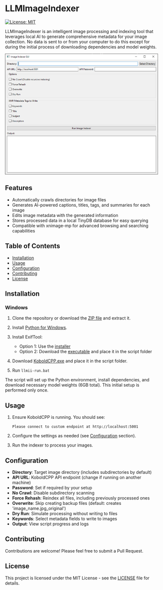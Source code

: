 # LLMImageIndexer

[![License: MIT](https://img.shields.io/badge/License-MIT-yellow.svg)](https://opensource.org/licenses/MIT)

LLMImageIndexer is an intelligent image processing and indexing tool that leverages local AI to generate comprehensive metadata for your image collection. No data is sent to or from your computer to do this except for during the initial process of downloading dependencies and model weights.

![LLMImageIndexer Screenshot](screenshot.png)

## Features

- Automatically crawls directories for image files
- Generates AI-powered captions, titles, tags, and summaries for each image
- Edits image metadata with the generated information
- Stores processed data in a local TinyDB database for easy querying
- Compatible with xnimage-mp for advanced browsing and searching capabilities

## Table of Contents

- [Installation](#installation)
- [Usage](#usage)
- [Configuration](#configuration)
- [Contributing](#contributing)
- [License](#license)

## Installation

### Windows

1. Clone the repository or download the [ZIP file](https://github.com/jabberjabberjabber/LLavaImageTagger/archive/refs/heads/main.zip) and extract it.

2. Install [Python for Windows](https://www.python.org/downloads/windows/).

3. Install ExifTool:
   - Option 1: Use the [installer](https://oliverbetz.de/cms/files/Artikel/ExifTool-for-Windows/ExifTool_install_12.89_64.exe)
   - Option 2: Download the [executable](https://exiftool.org/install.html#Windows) and place it in the script folder

4. Download [KoboldCPP.exe](https://github.com/LostRuins/koboldcpp/releases) and place it in the script folder.

5. Run `llmii-run.bat`

The script will set up the Python environment, install dependencies, and download necessary model weights (6GB total). This initial setup is performed only once.

## Usage

1. Ensure KoboldCPP is running. You should see:
   ```
   Please connect to custom endpoint at http://localhost:5001
   ```

2. Configure the settings as needed (see [Configuration](#configuration) section).

3. Run the indexer to process your images.

## Configuration

- **Directory**: Target image directory (includes subdirectories by default)
- **API URL**: KoboldCPP API endpoint (change if running on another machine)
- **Password**: Set if required by your setup
- **No Crawl**: Disable subdirectory scanning
- **Force Rehash**: Reindex all files, including previously processed ones
- **Overwrite**: Skip creating backup files (default: creates 'image_name.jpg_original')
- **Dry Run**: Simulate processing without writing to files
- **Keywords**: Select metadata fields to write to images
- **Output**: View script progress and logs

## Contributing

Contributions are welcome! Please feel free to submit a Pull Request.

## License

This project is licensed under the MIT License - see the [LICENSE](LICENSE) file for details.

